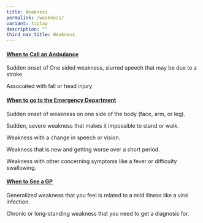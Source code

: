 ```yaml
---
title: Weakness
permalink: /weakness/
variant: tiptap
description: ""
third_nav_title: Weakness
---
```

<p></p>
<h4><strong><u>When to Call an Ambulance</u></strong></h4>
<p>Sudden onset of One sided weakness, slurred speech that may be due to
a stroke</p>
<p></p>
<p>Associated with fall or head injury</p>
<p></p>
<p></p>
<h4><strong><u>When to go to the Emergency Department</u></strong></h4>
<p></p>
<p>Sudden onset of weakness on one side of the body (face, arm, or leg).</p>
<p></p>
<p>Sudden, severe weakness that makes it impossible to stand or walk.</p>
<p></p>
<p>Weakness with a change in speech or vision.</p>
<p></p>
<p>Weakness that is new and getting worse over a short period.</p>
<p></p>
<p>Weakness with other concerning symptoms like a fever or difficulty swallowing.</p>
<p></p>
<h4><strong><u>When to See a GP</u></strong></h4>
<p></p>
<p>Generalized weakness that you feel is related to a mild illness like a
viral infection.</p>
<p></p>
<p>Chronic or long-standing weakness that you need to get a diagnosis for.</p>
